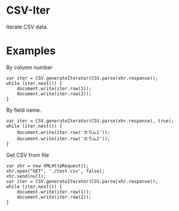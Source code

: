 # CSV-Iter

Iterate CSV data.

# Examples

By column number

    var iter = CSV.generateIterator(CSV.parse(xhr.response));
    while (iter.next()) {
        document.write(iter.row(1));
        document.write(iter.row(2));
    }

By field name.

    var iter = CSV.generateIterator(CSV.parse(xhr.response), true);
    while (iter.next()) {
        document.write(iter.row('カラム1'));
        document.write(iter.row('カラム2'));
    }

Get CSV from file

	var xhr = new XMLHttpRequest();
    xhr.open("GET", './test.csv', false);
    xhr.send(null);
    var iter = CSV.generateIterator(CSV.parse(xhr.response));
    while (iter.next()) {
        document.write(iter.row(1));
        document.write(iter.row(2));
    }
